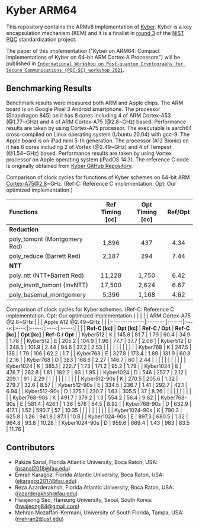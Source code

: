 # Kyber ARM64

This repository contains the ARMv8 implementation of [Kyber](https://www.pq-crystals.org/kyber/). Kyber is a key encapsulation mechanism (KEM) and it is a finalist in [round 3](https://csrc.nist.gov/Projects/post-quantum-cryptography/round-3-submissions) of the [NIST PQC](https://csrc.nist.gov/projects/post-quantum-cryptography) standardization project.

The paper of this implementation ("Kyber on ARM64: Compact Implementations of Kyber on 64-bit ARM Cortex-A Processors") will be published in [`International Workshop on Post-quantum Cryptography for Secure Communications (PQC-SC) workshop 2021`](https://securecomm.eai-conferences.org/2021/pqc-sc/).

## Benchmarking Results

Benchmark results were measured both ARM and Apple chips. The ARM board is on Google Pixel 3 Android smartphone. The processor (Snapdragon 845) on it has 8 cores including 4 of ARM Cortex-A53 (@1.77~GHz) and 4 of ARM Cortex-A75 (@2.8~GHz) based. Performance results are taken by using Cortex-A75 processor. The executable is aarch64 cross-compiled on Linux operating system (Ubuntu 20.04) with gcc-9. The Apple board is on iPad mini 5-th generation. The processor (A12 Bionic) on it has 6 cores including 2 of Vortex (@2.49~GHz) and 4 of Tempest (@1.54~GHz) based. Performance results are taken by using Vortex processor on Apple operating system (iPadOS 14.3). The reference C code is originally obtained from [Kyber GitHub Repository](https://github.com/pq-crystals/kyber).

Comparison of clock cycles for functions of Kyber schemes on 64-bit ARM Cortex-A75@2.8~GHz. (Ref-C: Reference C implementation. Opt: Our optimized implementation.)

| Functions                    | Ref Timing [cc] | Opt Timing [cc] | Ref/Opt |
|:-----------------------------|:---------------:|:---------------:|:-------:|
| **Reduction**                |                 |                 |         |
| poly_tomont (Montgomery Red) | 1,896           | 437             | 4.34    |
| poly_reduce (Barrett Red)    | 2,187           | 294             | 7.44    |
| **NTT**                      |                 |                 |         |
| poly_ntt (NTT+Barrett Red)   | 11,228          | 1,750           | 6.42    |
| poly\_invntt_tomont (InvNTT)  | 17,500          | 2,624           | 6.67    |
| poly\_basemul_montgomery      | 5,396           | 1,168           | 4.62    |

Comparison of clock cycles for Kyber schemes. (Ref-C: Reference C implementation. Opt: Our optimized implementation.)
|               | | | ARM Cortex-A75 @2.8~GHz | | | Apple A12 @2.49~GHz | |
|:--------------|:-------:|:-----:|:-----:|:----:|:-----:|:----:|:-----:|
|               |         | **Ref-C [kc]** | **Opt [kc]** | **Ref-C / Opt** | **Ref-C [kc]** | **Opt [kc]** | **Ref-C / Opt** |
| Kyber512      |  K      | 145.8 | 81.7  | 1.79 | 60.4  | 34.9 | 1.78  |
| Kyber512      |  E      | 205.2 | 104.9 | 1.96 | 77.7  | 37.7 | 2.06  |
| Kyber512      |  D      | 248.5 | 101.9 | 2.44 | 94.6  | 37.2 | 2.53  |
|               |         |       |       |      |       |      |       |
| Kyber768      |  K      | 247.5 | 138   | 1.79 | 106   | 62.2 | 1.7   |
| Kyber768      |  E      | 327.8 | 173.4 | 1.89 | 131.9 | 60.8 | 2.16  |
| Kyber768      |  D      | 383   | 168.6 | 2.27 | 146.7 | 60   | 2.44  |
|               |         |       |       |      |       |      |       |
| Kyber1024     |  K      | 385.1 | 222.7 | 1.73 | 171.2 | 95.2 | 1.79  |
| Kyber1024     |  E      | 476.7 | 262.8 | 1.81 | 182.2 | 93   | 1.95  |
| Kyber1024     |  D      | 546   | 257.7 | 2.12 | 209.1 | 91   | 2.29  |
|               |         |       |       |      |       |      |       |
| Kyber512-90s  |  K      | 270.5 | 205.6 | 1.32 | 279.7 | 32.6 | 8.57  |
| Kyber512-90s  |  E      | 334.5 | 236.7 | 1.41 | 292.7 | 42.1 | 6.94  |
| Kyber512-90s  |  D      | 375.1 | 230.7 | 1.63 | 305.5 | 37   | 8.26  |
|               |         |       |       |      |       |      |       |
| Kyber768-90s  |  K      | 491.7 | 379.2 | 1.3  | 554.2 | 56.4 | 9.82  |
| Kyber768-90s  |  E      | 581.4 | 426.1 | 1.36 | 576   | 64.5 | 8.92  |
| Kyber768-90s  |  D      | 632.9 | 417.1 | 1.52 | 590.7 | 57   | 10.35 |
|               |         |       |       |      |       |      |       |
| Kyber1024-90s |  K      | 790.3 | 625.8 | 1.26 | 941.9 | 87.1 | 10.8  |
| Kyber1024-90s |  E      | 897.3 | 680.5 | 1.32 | 964.8 | 93.8 | 10.28 |
| Kyber1024-90s |  D      | 959.6 | 669.4 | 1.43 | 983   | 83.5 | 11.76 |

## Contributors
* Pakize Sanal, Florida Atlantic University, Boca Raton, USA: (psanal2018@fau.edu)
* Emrah Karagoz, Florida Atlantic University, Boca Raton, USA: (ekaragoz2017@fau.edu)
* Reza Azarderakhsh, Florida Atlantic University, Boca Raton, USA: (razarderakhsh@fau.edu)
* Hwajeong Seo, Hansung University, Seoul, South Korea: (hwajeong84@gmail.com)
* Mehran Mozaffari-Kermani, University of South Florida, Tampa, USA: (mehran2@usf.edu)
